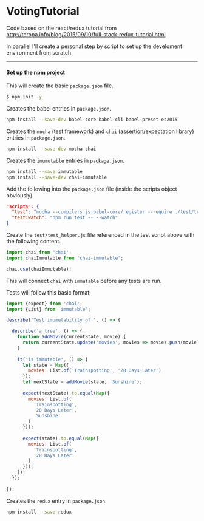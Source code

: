# VotingTutorial

Code based on the react/redux tutorial from http://teropa.info/blog/2015/09/10/full-stack-redux-tutorial.html

In parallel I'll create a personal step by script to set up the develoment environment from scratch.

----
#### Set up the npm project

This will create the basic ```package.json``` file.
```sh
$ npm init -y
```


Creates the babel entries in ```package.json```.
```sh
npm install --save-dev babel-core babel-cli babel-preset-es2015
```


Creates the ```mocha``` (test framework) and ```chai``` (assertion/expectation library) entries in ```package.json```.
```sh
npm install --save-dev mocha chai
```

Creates the ```imumutable``` entries in ```package.json```.
```sh
npm install --save immutable
npm install --save-dev chai-immutable
```

Add the following into the ```package.json``` file (inside the scripts object obviously).
```json
"scripts": {
  "test": "mocha --compilers js:babel-core/register --require ./test/test_helper.js  --recursive",
  "test:watch": "npm run test -- --watch"
}
```

Create the ```test/test_helper.js``` file referenced in the test script above with the following content. 
```javascript
import chai from 'chai';
import chaiImmutable from 'chai-immutable';

chai.use(chaiImmutable);
```
This will connect ```chai``` with ```immutable``` before any tests are run.

Tests will follow this basic format:
```javascript
import {expect} from 'chai';
import {List} from 'immutable';

describe('Test imumutability of ', () => {

  describe('a tree', () => {
    function addMovie(currentState, movie) {
      return currentState.update('movies', movies => movies.push(movie));
    }
  
    it('is immutable', () => {
      let state = Map({
        movies: List.of('Trainspotting', '28 Days Later')
      });
      let nextState = addMovie(state, 'Sunshine');
  
      expect(nextState).to.equal(Map({
        movies: List.of(
          'Trainspotting',
          '28 Days Later',
          'Sunshine'
        )
      }));
      
      expect(state).to.equal(Map({
        movies: List.of(
          'Trainspotting',
          '28 Days Later'
        )
      }));
    });
  });
  
});
```

Creates the ```redux``` entry in ```package.json```.
```sh
npm install --save redux
```
